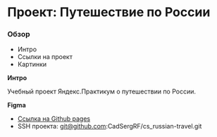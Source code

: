 # Проект: Путешествие по России

### Обзор
* Интро
* Ссылки на проект
* Картинки

**Интро**

Учебный проект Яндекс.Практикум о путешествии по России.

**Figma**

* [Ссылка на Github pages](https://cadsergrf.github.io/cs_russian-travel/)
* SSH проекта: git@github.com:CadSergRF/cs_russian-travel.git
